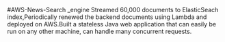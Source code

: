 #AWS-News-Search _engine Streamed 60,000 documents to ElasticSeach index,Periodically renewed the backend documents using Lambda and deployed on AWS.Built a stateless Java web application that can easily be run on any other machine, can handle many concurrent requests.

